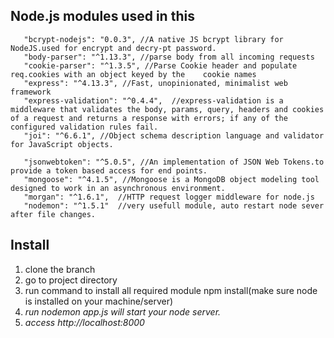 ## Node.js modules used in this

       "bcrypt-nodejs": "0.0.3", //A native JS bcrypt library for NodeJS.used for encrypt and decry-pt password.
       "body-parser": "^1.13.3", //parse body from all incoming requests
       "cookie-parser": "^1.3.5", //Parse Cookie header and populate req.cookies with an object keyed by the    cookie names
       "express": "^4.13.3", //Fast, unopinionated, minimalist web framework
       "express-validation": "^0.4.4",  //express-validation is a middleware that validates the body, params, query, headers and cookies of a request and returns a response with errors; if any of the configured validation rules fail.
       "joi": "^6.6.1", //Object schema description language and validator for JavaScript objects.

       "jsonwebtoken": "^5.0.5", //An implementation of JSON Web Tokens.to provide a token based access for end points.
       "mongoose": "^4.1.5", //Mongoose is a MongoDB object modeling tool designed to work in an asynchronous environment.
       "morgan": "^1.6.1",  //HTTP request logger middleware for node.js
       "nodemon": "^1.5.1"  //very usefull module, auto restart node sever after file changes.

## Install

1. clone the branch
2. go to project directory
3. run command to install all required module npm install(make sure node is installed on your machine/server)
4. _run nodemon app.js will start your node server._
5. _access http://localhost:8000_
